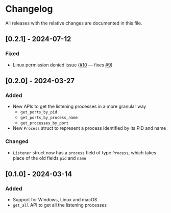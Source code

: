 # Changelog

All releases with the relative changes are documented in this file.

## [0.2.1] - 2024-07-12
### Fixed
- Linux permission denied issue ([#10](https://github.com/GyulyVGC/listeners/pull/10) — fixes [#9](https://github.com/GyulyVGC/listeners/issues/9))

## [0.2.0] - 2024-03-27
### Added
- New APIs to get the listening processes in a more granular way
  - `get_ports_by_pid`
  - `get_ports_by_process_name`
  - `get_processes_by_port`
- New `Process` struct to represent a process identified by its PID and name
### Changed
- `Listener` struct now has a `process` field of type `Process`, which takes place of the old fields `pid` and `name`

## [0.1.0] - 2024-03-14
### Added
- Support for Windows, Linux and macOS
- `get_all` API to get all the listening processes
 